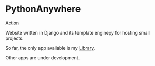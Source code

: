 # PythonAnywhere

[Action](https://github.com/ivanleoncz/python_anywhere/actions/workflows/tests.yml/badge.svg)

Website written in Django and its template enginepy for hosting small projects.

So far, the only app available is my [Library](https://ivanleoncz.pythonanywhere.com/apps/library/).

Other apps are under development.